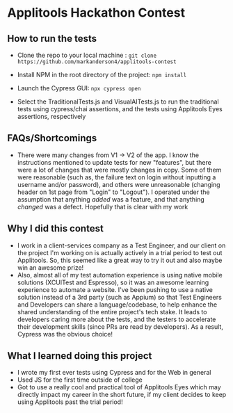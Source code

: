 # Applitools Hackathon Contest

## How to run the tests

* Clone the repo to your local machine : `git clone https://github.com/markanderson4/applitools-contest`

* Install NPM in the root directory of the project: `npm install`

* Launch the Cypress GUI: `npx cypress open`

* Select the TraditionalTests.js and VisualAITests.js to run the traditional tests using cypress/chai assertions, and the tests using Applitools Eyes assertions, respectively

## FAQs/Shortcomings

* There were many changes from V1 -> V2 of the app. I know the instructions mentioned to update tests for new "features", but there were a lot of changes that were mostly changes in copy. Some of them were reasonable (such as, the failure text on login without inputting a username and/or password), and others were unreasonable (changing header on 1st page from "Login" to "Logout"). I operated under the assumption that anything _added_ was a feature, and that anything _changed_ was a defect. Hopefully that is clear with my work

## Why I did this contest

* I work in a client-services company as a Test Engineer, and our client on the project I'm working on is actually actively in a trial period to test out Applitools. So, this seemed like a great way to try it out and also maybe win an awesome prize!
* Also, almost all of my test automation experience is using native mobile solutions (XCUITest and Espresso), so it was an awesome learning experience to automate a website. I've been pushing to use a native solution instead of a 3rd party (such as Appium) so that Test Engineers and Developers can share a language/codebase, to help enhance the shared understanding of the entire project's tech stake. It leads to developers caring more about the tests, and the testers to accelerate their development skills (since PRs are read by developers). As a result, Cypress was the obvious choice!


## What I learned doing this project

* I wrote my first ever tests using Cypress and for the Web in general
* Used JS for the first time outside of college
* Got to use a really cool and practical tool of Applitools Eyes which may directly impact my career in the short future, if my client decides to keep using Applitools past the trial period!
